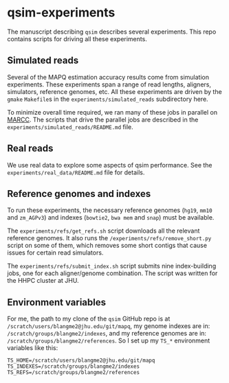 # qsim-experiments

The manuscript describing `qsim` describes several experiments.  This repo contains scripts for driving all these experiments.

## Simulated reads

Several of the MAPQ estimation accuracy results come from simulation experiments.  These experiments span a range of read lengths, aligners, simulators, reference genomes, etc.  All these experiments are driven by the `gmake` `Makefile`s in the `experiments/simulated_reads` subdirectory here.

To minimize overall time required, we ran many of these jobs in parallel on [MARCC](https://www.marcc.jhu.edu).  The scripts that drive the parallel jobs are described in the `experiments/simulated_reads/README.md` file.

## Real reads

We use real data to explore some aspects of qsim performance.  See the `experiments/real_data/README.md` file for details.

## Reference genomes and indexes

To run these experiments, the necessary reference genomes (`hg19`, `mm10` and `zm_AGPv3`) and indexes (`bowtie2`, `bwa mem` and `snap`) must be available.

The `experiments/refs/get_refs.sh` script downloads all the relevant reference genomes.  It also runs the `/experiments/refs/remove_short.py` script on some of them, which removes some short contigs that cause issues for certain read simulators.

The `experiments/refs/submit_index.sh` script submits nine index-building jobs, one for each aligner/genome combination.  The script was written for the HHPC cluster at JHU.

## Environment variables

For me, the path to my clone of the `qsim` GitHub repo is at `/scratch/users/blangme2@jhu.edu/git/mapq`, my genome indexes are in: `/scratch/groups/blangme2/indexes`, and my reference genomes are in: `/scratch/groups/blangme2/references`.  So I set up my `TS_*` environment variables like this:

```
TS_HOME=/scratch/users/blangme2@jhu.edu/git/mapq
TS_INDEXES=/scratch/groups/blangme2/indexes
TS_REFS=/scratch/groups/blangme2/references
```
